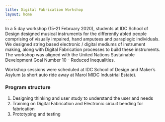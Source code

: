 ```yaml
---
title: Digital Fabrication Workshop
layout: home
---
```


In a 5 day workshop (15-21 February 2020), students at IDC School of Design designed musical instruments for the differently abled people comprising of visually impaired, hand amputees and paraplegic individuals. We designed string based electronic / digital mediums of instrument making, along with Digital Fabrication processes to build these instruments. The workshop was aligned with the United Nations Sustainable Development Goal Number 10 - Reduced Inequalities.

Workshop sessions were scheduled at IDC School of Design and Maker’s Asylum (a short auto ride away at Marol MIDC Industrial Estate).


### Program structure
1. Designing thinking and user study to understand the user and needs
2. Training on Digital Fabrication and Electronic circuit bending for fabrication
3. Prototyping and testing

